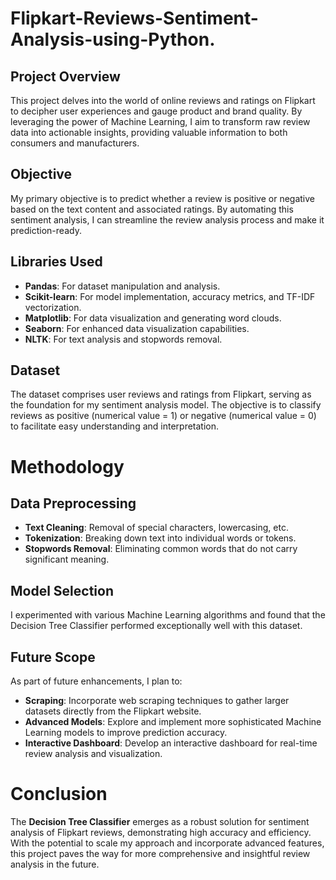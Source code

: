 # Flipkart-Reviews-Sentiment-Analysis-using-Python.

 ## Project Overview
This project delves into the world of online reviews and ratings on Flipkart to decipher user experiences and gauge product and brand quality. By leveraging the power of Machine Learning, I aim to transform raw review data into actionable insights, providing valuable information to both consumers and manufacturers.

## Objective
My primary objective is to predict whether a review is positive or negative based on the text content and associated ratings. By automating this sentiment analysis, I can streamline the review analysis process and make it prediction-ready.

## Libraries Used
* **Pandas**: For dataset manipulation and analysis.
* **Scikit-learn**: For model implementation, accuracy metrics, and TF-IDF vectorization.
* **Matplotlib**: For data visualization and generating word clouds.
* **Seaborn**: For enhanced data visualization capabilities.
* **NLTK**: For text analysis and stopwords removal.

## Dataset
The dataset comprises user reviews and ratings from Flipkart, serving as the foundation for my sentiment analysis model. The objective is to classify reviews as positive (numerical value = 1) or negative (numerical value = 0) to facilitate easy understanding and interpretation.

# Methodology

## Data Preprocessing
* **Text Cleaning**: Removal of special characters, lowercasing, etc.
* **Tokenization**: Breaking down text into individual words or tokens.
* **Stopwords Removal**: Eliminating common words that do not carry significant meaning.

## Model Selection
I experimented with various Machine Learning algorithms and found that the Decision Tree Classifier performed exceptionally well with this dataset.

## Future Scope
As part of future enhancements, I plan to:

* **Scraping**: Incorporate web scraping techniques to gather larger datasets directly from the Flipkart website.
* **Advanced Models**: Explore and implement more sophisticated Machine Learning models to improve prediction accuracy.
* **Interactive Dashboard**: Develop an interactive dashboard for real-time review analysis and visualization.

# Conclusion
The **Decision Tree Classifier** emerges as a robust solution for sentiment analysis of Flipkart reviews, demonstrating high accuracy and efficiency. With the potential to scale my approach and incorporate advanced features, this project paves the way for more comprehensive and insightful review analysis in the future.
